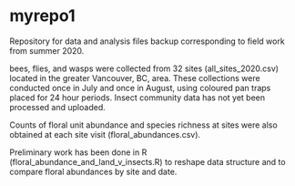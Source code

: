 # myrepo1

Repository for data and analysis files backup corresponding to field work from summer 2020.

bees, flies, and wasps were collected from 32 sites (all_sites_2020.csv) located in the greater Vancouver, BC, area. These collections were conducted once in July and once in August, using coloured pan traps placed for 24 hour periods. Insect community data has not yet been processed and uploaded. 

Counts of floral unit abundance and species richness at sites were also obtained at each site visit (floral_abundances.csv).

Preliminary work has been done in R (floral_abundance_and_land_v_insects.R) to reshape data structure and to compare floral abundances by site and date. 
